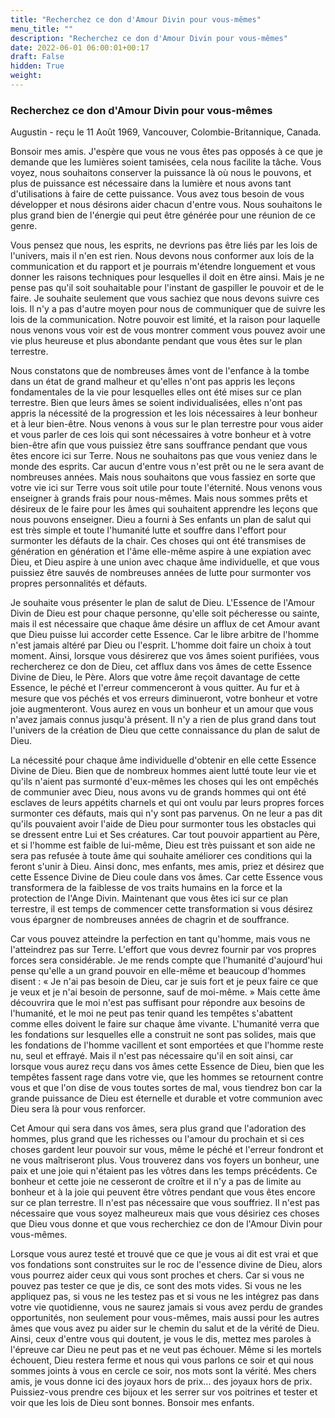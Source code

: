 ```yaml
---
title: "Recherchez ce don d'Amour Divin pour vous-mêmes"
menu_title: ""
description: "Recherchez ce don d'Amour Divin pour vous-mêmes"
date: 2022-06-01 06:00:01+00:17
draft: False
hidden: True
weight:
---
```

### Recherchez ce don d'Amour Divin pour vous-mêmes

Augustin - reçu le 11 Août 1969, Vancouver, Colombie-Britannique, Canada.

Bonsoir mes amis. J'espère que vous ne vous êtes pas opposés à ce que je demande que les lumières soient tamisées, cela nous facilite la tâche. Vous voyez, nous souhaitons conserver la puissance là où nous le pouvons, et plus de puissance est nécessaire dans la lumière et nous avons tant d'utilisations à faire de cette puissance. Vous avez tous besoin de vous développer et nous désirons aider chacun d'entre vous. Nous souhaitons le plus grand bien de l'énergie qui peut être générée pour une réunion de ce genre.

Vous pensez que nous, les esprits, ne devrions pas être liés par les lois de l'univers, mais il n'en est rien. Nous devons nous conformer aux lois de la communication et du rapport et je pourrais m'étendre longuement et vous donner les raisons techniques pour lesquelles il doit en être ainsi. Mais je ne pense pas qu'il soit souhaitable pour l'instant de gaspiller le pouvoir et de le faire. Je souhaite seulement que vous sachiez que nous devons suivre ces lois. Il n'y a pas d'autre moyen pour nous de communiquer que de suivre les lois de la communication. Notre pouvoir est limité, et la raison pour laquelle nous venons vous voir est de vous montrer comment vous pouvez avoir une vie plus heureuse et plus abondante pendant que vous êtes sur le plan terrestre. 

Nous constatons que de nombreuses âmes vont de l'enfance à la tombe dans un état de grand malheur et qu'elles n'ont pas appris les leçons fondamentales de la vie pour lesquelles elles ont été mises sur ce plan terrestre. Bien que leurs âmes se soient individualisées, elles n'ont pas appris la nécessité de la progression et les lois nécessaires à leur bonheur et à leur bien-être. Nous venons à vous sur le plan terrestre pour vous aider et vous parler de ces lois qui sont nécessaires à votre bonheur et à votre bien-être afin que vous puissiez être sans souffrance pendant que vous êtes encore ici sur Terre. Nous ne souhaitons pas que vous veniez dans le monde des esprits. Car aucun d'entre vous n'est prêt ou ne le sera avant de nombreuses années. Mais nous souhaitons que vous fassiez en sorte que votre vie ici sur Terre vous soit utile pour toute l'éternité. Nous venons vous enseigner à grands frais pour nous-mêmes. Mais nous sommes prêts et désireux de le faire pour les âmes qui souhaitent apprendre les leçons que nous pouvons enseigner. Dieu a fourni à Ses enfants un plan de salut qui est très simple et toute l'humanité lutte et souffre dans l'effort pour surmonter les défauts de la chair. Ces choses qui ont été transmises de génération en génération et l'âme elle-même aspire à une expiation avec Dieu, et Dieu aspire à une union avec chaque âme individuelle, et que vous puissiez être sauvés de nombreuses années de lutte pour surmonter vos propres personnalités et défauts.

Je souhaite vous présenter le plan de salut de Dieu. L'Essence de l'Amour Divin de Dieu est pour chaque personne, qu'elle soit pécheresse ou sainte, mais il est nécessaire que chaque âme désire un afflux de cet Amour avant que Dieu puisse lui accorder cette Essence. Car le libre arbitre de l'homme n'est jamais altéré par Dieu ou l'esprit. L'homme doit faire un choix à tout moment. Ainsi, lorsque vous désirerez que vos âmes soient purifiées, vous rechercherez ce don de Dieu, cet afflux dans vos âmes de cette Essence Divine de Dieu, le Père. Alors que votre âme reçoit davantage de cette Essence, le péché et l'erreur commenceront à vous quitter. Au fur et à mesure que vos péchés et vos erreurs diminueront, votre bonheur et votre joie augmenteront. Vous aurez en vous un bonheur et un amour que vous n'avez jamais connus jusqu'à présent. Il n'y a rien de plus grand dans tout l'univers de la création de Dieu que cette connaissance du plan de salut de Dieu. 

La nécessité pour chaque âme individuelle d'obtenir en elle cette Essence Divine de Dieu. Bien que de nombreux hommes aient lutté toute leur vie et qu'ils n'aient pas surmonté d'eux-mêmes les choses qui les ont empêchés de communier avec Dieu, nous avons vu de grands hommes qui ont été esclaves de leurs appétits charnels et qui ont voulu par leurs propres forces surmonter ces défauts, mais qui n'y sont pas parvenus. On ne leur a pas dit qu'ils pouvaient avoir l'aide de Dieu pour surmonter tous les obstacles qui se dressent entre Lui et Ses créatures. Car tout pouvoir appartient au Père, et si l'homme est faible de lui-même, Dieu est très puissant et son aide ne sera pas refusée à toute âme qui souhaite améliorer ces conditions qui la feront s'unir à Dieu. Ainsi donc, mes enfants, mes amis, priez et désirez que cette Essence Divine de Dieu coule dans vos âmes. Car cette Essence vous transformera de la faiblesse de vos traits humains en la force et la protection de l'Ange Divin. Maintenant que vous êtes ici sur ce plan terrestre, il est temps de commencer cette transformation si vous désirez vous épargner de nombreuses années de chagrin et de souffrance.

Car vous pouvez atteindre la perfection en tant qu'homme, mais vous ne l'atteindrez pas sur Terre. L'effort que vous devrez fournir par vos propres forces sera considérable. Je me rends compte que l'humanité d'aujourd'hui pense qu'elle a un grand pouvoir en elle-même et beaucoup d'hommes disent : « Je n'ai pas besoin de Dieu, car je suis fort et je peux faire ce que je veux et je n'ai besoin de personne, sauf de moi-même. » Mais cette âme découvrira que le moi n'est pas suffisant pour répondre aux besoins de l'humanité, et le moi ne peut pas tenir quand les tempêtes s'abattent comme elles doivent le faire sur chaque âme vivante. L'humanité verra que les fondations sur lesquelles elle a construit ne sont pas solides, mais que les fondations de l'homme vacillent et sont emportées et que l'homme reste nu, seul et effrayé. Mais il n'est pas nécessaire qu'il en soit ainsi, car lorsque vous aurez reçu dans vos âmes cette Essence de Dieu, bien que les tempêtes fassent rage dans votre vie, que les hommes se retournent contre vous et que l'on dise de vous toutes sortes de mal, vous tiendrez bon car la grande puissance de Dieu est éternelle et durable et votre communion avec Dieu sera là pour vous renforcer. 

Cet Amour qui sera dans vos âmes, sera plus grand que l'adoration des hommes, plus grand que les richesses ou l'amour du prochain et si ces choses gardent leur pouvoir sur vous, même le péché et l'erreur fondront et ne vous maîtriseront plus. Vous trouverez dans vos foyers un bonheur, une paix et une joie qui n'étaient pas les vôtres dans les temps précédents. Ce bonheur et cette joie ne cesseront de croître et il n'y a pas de limite au bonheur et à la joie qui peuvent être vôtres pendant que vous êtes encore sur ce plan terrestre. Il n'est pas nécessaire que vous souffriez. Il n'est pas nécessaire que vous soyez malheureux mais que vous désiriez ces choses que Dieu vous donne et que vous recherchiez ce don de l'Amour Divin pour vous-mêmes.

Lorsque vous aurez testé et trouvé que ce que je vous ai dit est vrai et que vos fondations sont construites sur le roc de l'essence divine de Dieu, alors vous pourrez aider ceux qui vous sont proches et chers. Car si vous ne pouvez pas tester ce que je dis, ce sont des mots vides. Si vous ne les appliquez pas, si vous ne les testez pas et si vous ne les intégrez pas dans votre vie quotidienne, vous ne saurez jamais si vous avez perdu de grandes opportunités, non seulement pour vous-mêmes, mais aussi pour les autres âmes que vous avez pu aider sur le chemin du salut et de la vérité de Dieu. Ainsi, ceux d'entre vous qui doutent, je vous le dis, mettez mes paroles à l'épreuve car Dieu ne peut pas et ne veut pas échouer. Même si les mortels échouent, Dieu restera ferme et nous qui vous parlons ce soir et qui nous sommes joints à vous en cercle ce soir, nos mots sont la vérité. Mes chers amis, je vous donne ici des joyaux hors de prix... des joyaux hors de prix. Puissiez-vous prendre ces bijoux et les serrer sur vos poitrines et tester et voir que les lois de Dieu sont bonnes. Bonsoir mes enfants.
